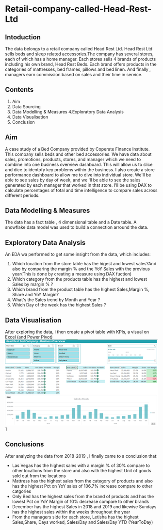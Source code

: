# Retail-company-called-Head-Rest-Ltd

## Intoduction
The data belongs to a retail company called Head Rest Ltd. Head Rest Ltd sells beds and sleep related accessories.The company has several stores, each of which has a home manager. Each stores sells 4 brands of products including his own brand, Head Rest Beds. Each brand offers products in the categories of mattresses, bed frames, pillows and bed linen. And finally , managers earn commission based on sales and their time in service.

## Contents
1. Aim
2. Data Sourcing
3. Data Modelling  & Measures
4.Exploratory Data Analysis
5. Data Visualisation
6. Conclusion

## Aim
A case study of a Bed Company provided by Coperate Finance Institute. This company sells beds and other bed accessories. We have data about sales, promotions, products, stores, and manager which we need to combine into one business overview dashboard. This will allow us to slice and dice to identofy key problems within the business. I also create a store performance dashboard to allow me to dive into individual store. We'll be able to see sales by day of week, and we 'll be  able to see the sales generated by each manager that worked in that store. I'll be using DAX to calculate percentages of total and time intelligence to compare sales across different periods.

## Data Modelling & Measures
The data has a fact table , 4 dimensional table and a Date table. A snowflake data model was used to build a connection arround the data.

## Exploratory Data Analysis
An EDA wa performed to get some insight from the data, which includes:
1. Which location from the store table has the higest and lowest sales?And also by comparing the margin % and the YoY Sales with the previous year(This is done by creating a measure using DAX fuction)
2. Which category from the products table has the highest and lowest Sales by margin % ?
3. Which brand from the product table has the highest Sales,Margin %, Share and YoY Margin?
4. What's the Sales trend by Month and Year ?
5.  Which Day of the week has the highest Sales ?
## Data Visualisation
After exploring the data, i then create a pivot table with KPIs, a visual on Excel (and Power Pivot)
![](Dashboard&Dataset/BusinessoverviewDash.png)
1[](Dashboard&Dataset/SToreperformance.png)
## Conclusions
After analyzing the data from 2018-2019 , I finally came to a conclusion that:
- Las Vegas has the highest sales with a margin % of 30% compare to other locations from the store and also with the highest Unit of goods sold out from the locations
- Mattress has the highest sales from the category of products and also has the highest Pct on YoY sales of 106.7% increase compare to other catgories
- Only Bed has the highest sales from the brand of products and has the lowest Pct on YoY Margin of 10% decrease compare to other brands
- December has the highest Sales in 2018 and 2019 and likewise Sundays has the highest sales within the weeks throughout the year
- From the managers side for each store, Letisha has the highest Sales,Share, Days worked,  Sales/Day and Sales/Day YTD (YearToDay)
